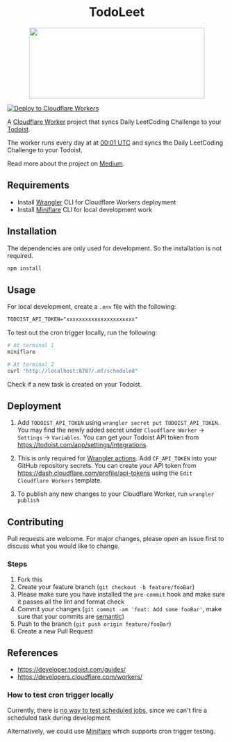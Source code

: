 <h1 align="center"><strong>TodoLeet</strong></h1>

<p align="center">
  <img width="403" height="163" src="https://i.imgur.com/FObZwQJ.png">
</p>

[![Deploy to Cloudflare Workers](https://deploy.workers.cloudflare.com/button)](https://deploy.workers.cloudflare.com/?url=https://github.com/ngshiheng/todoleet)

A [Cloudflare Worker](https://developers.cloudflare.com/workers/) project that syncs Daily LeetCoding Challenge to your [Todoist](https://todoist.com/).

The worker runs every day at at [00:01 UTC](https://crontab.guru/#1_0_*_*_*) and syncs the Daily LeetCoding Challenge to your Todoist.

Read more about the project on [Medium](https://betterprogramming.pub/how-i-sync-daily-leetcoding-challenge-to-todoist-e50784bbcc8).

## Requirements

-   Install [Wrangler](https://github.com/cloudflare/wrangler#installation) CLI for Cloudflare Workers deployment
-   Install [Miniflare](https://miniflare.dev/cli.html) CLI for local development work

## Installation

The dependencies are only used for development. So the installation is not required.

```sh
npm install
```

## Usage

For local development, create a `.env` file with the following:

```txt
TODOIST_API_TOKEN="xxxxxxxxxxxxxxxxxxxxxx"
```

To test out the cron trigger locally, run the following:

```sh
# At terminal 1
miniflare

# At terminal 2
curl "http://localhost:8787/.mf/scheduled"
```

Check if a new task is created on your Todoist.

## Deployment

1. Add `TODOIST_API_TOKEN` using `wrangler secret put TODOIST_API_TOKEN`. You may find the newly added secret under `Cloudflare Worker` -> `Settings` -> `Variables`. You can get your Todoist API token from https://todoist.com/app/settings/integrations.

2. This is only required for [Wrangler actions](https://github.com/marketplace/actions/deploy-to-cloudflare-workers-with-wrangler). Add `CF_API_TOKEN` into your GitHub repository secrets. You can create your API token from https://dash.cloudflare.com/profile/api-tokens using the `Edit Cloudflare Workers` template.

3. To publish any new changes to your Cloudflare Worker, run `wrangler publish`

## Contributing

Pull requests are welcome. For major changes, please open an issue first to discuss what you would like to change.

### Steps

1. Fork this
2. Create your feature branch (`git checkout -b feature/fooBar`)
3. Please make sure you have installed the `pre-commit` hook and make sure it passes all the lint and format check
4. Commit your changes (`git commit -am 'feat: Add some fooBar'`, make sure that your commits are [semantic](https://gist.github.com/joshbuchea/6f47e86d2510bce28f8e7f42ae84c716))
5. Push to the branch (`git push origin feature/fooBar`)
6. Create a new Pull Request

## References

-   https://developer.todoist.com/guides/
-   https://developers.cloudflare.com/workers/

### How to test cron trigger locally

Currently, there is [no way to test scheduled jobs](https://github.com/cloudflare/wrangler/issues/1945), since we can't fire a scheduled task during development.

Alternatively, we could use [Miniflare](https://miniflare.dev/scheduled.html) which supports cron trigger testing.
